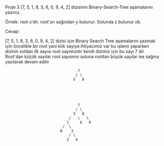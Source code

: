 Proje 3
[7, 5, 1, 8, 3, 6, 0, 9, 4, 2] dizisinin Binary-Search-Tree aşamalarını yazınız.

Örnek: root x'dir. root'un sağından y bulunur. Solunda z bulunur vb.


Cevap:

[7, 5, 1, 8, 3, 6, 0, 9, 4, 2] dizisi için Binary Search Tree aşamalarını yazmak için öncelikle bir root yani kök sayıya ihtiyacımız var 
bu işlemi yaparken dizinin soldan ilk sayısı root sayımızdır kendi dizimiz için bu sayı 7 dir
Root'dan küçük sayılar root sayısının soluna roottan büyük sayılar ise sağına yazılarak devam edilir


                                     7
                                    / \
                                   5   8
                                 
                                



                                     7
                                    / \
                                   5   8
                                 /   \   \
                                1     6   9
                              /  \
                             0    3
                                 / \
                                2   4